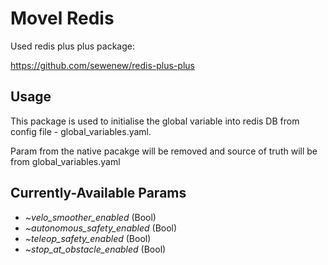 # Movel Redis

Used redis plus plus package: 

https://github.com/sewenew/redis-plus-plus

## Usage

This package is used to initialise the global variable into redis DB from config file - global_variables.yaml. 

Param from the native pacakge will be removed and source of truth will be from global_variables.yaml


## Currently-Available Params
- *~velo_smoother_enabled* (Bool)
- *~autonomous_safety_enabled* (Bool)
- *~teleop_safety_enabled* (Bool)
- *~stop_at_obstacle_enabled* (Bool)